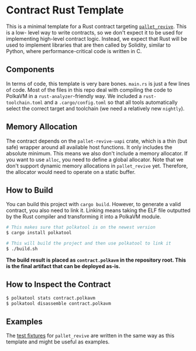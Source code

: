 # Contract Rust Template

This is a minimal template for a Rust contract targeting [`pallet_revive`](https://contracts.polkadot.io). This is a low-
level way to write contracts, so we don't expect it to be used for implementing high-level contract logic. Instead, we expect
that Rust will be used to implement libraries that are then called by Solidity, similar to Python, where performance-critical
code is written in C.

## Components

In terms of code, this template is very bare bones. `main.rs` is just a few lines of code. Most of the files in this repo
deal with compiling the code to PolkaVM in a `rust-analyzer`-friendly way. We included a `rust-toolchain.toml` and a
`.cargo/config.toml` so that all tools automatically select the correct target and toolchain (we need a relatively new `nightly`).

## Memory Allocation

The contract depends on the `pallet-revive-uapi` crate, which is a thin (but safe) wrapper around all available host functions. It only
includes the absolute minimum. This means we also don't include a memory allocator. If you want to use `alloc`, you need to define
a global allocator. Note that we don't support dynamic memory allocations in `pallet_revive` yet. Therefore, the allocator would need
to operate on a static buffer.

## How to Build

You can build this project with `cargo build`. However, to generate a valid contract, you also need to link it. Linking means taking the
ELF file outputted by the Rust compiler and transforming it into a PolkaVM module.

```sh
# This makes sure that polkatool is on the newest version
$ cargo install polkatool

# This will build the project and then use polkatool to link it
$ ./build.sh
```

**The build result is placed as `contract.polkavm` in the repository root. This is the final artifact that can be deployed as-is.**

## How to Inspect the Contract

```sh
$ polkatool stats contract.polkavm
$ polkatool disassemble contract.polkavm
```

## Examples

The [test fixtures](https://github.com/paritytech/polkadot-sdk/tree/master/substrate/frame/revive/fixtures/contracts) for `pallet_revive` are
written in the same way as this template and might be useful as examples.
